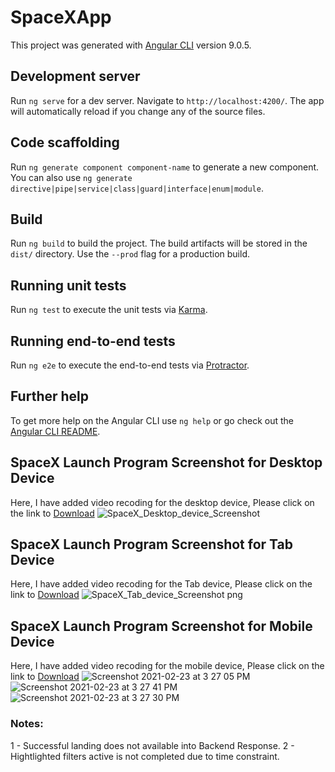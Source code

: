# SpaceXApp

This project was generated with [Angular CLI](https://github.com/angular/angular-cli) version 9.0.5.

## Development server

Run `ng serve` for a dev server. Navigate to `http://localhost:4200/`. The app will automatically reload if you change any of the source files.

## Code scaffolding

Run `ng generate component component-name` to generate a new component. You can also use `ng generate directive|pipe|service|class|guard|interface|enum|module`.

## Build

Run `ng build` to build the project. The build artifacts will be stored in the `dist/` directory. Use the `--prod` flag for a production build.

## Running unit tests

Run `ng test` to execute the unit tests via [Karma](https://karma-runner.github.io).

## Running end-to-end tests

Run `ng e2e` to execute the end-to-end tests via [Protractor](http://www.protractortest.org/).

## Further help

To get more help on the Angular CLI use `ng help` or go check out the [Angular CLI README](https://github.com/angular/angular-cli/blob/master/README.md).

## SpaceX Launch Program Screenshot for Desktop Device

   Here, I have added video recoding for the desktop device, Please click on the link to 
   [Download](https://user-images.githubusercontent.com/7519776/108825341-e59bfd80-75e8-11eb-854b-a7d85e6137d7.mov)
   ![SpaceX_Desktop_device_Screenshot](https://user-images.githubusercontent.com/7519776/108824581-e3856f00-75e7-11eb-9f14-bfc0e8ac747e.png)

## SpaceX Launch Program Screenshot for Tab Device
  
   Here, I have added video recoding for the Tab device, Please click on the link to 
   [Download](https://user-images.githubusercontent.com/7519776/108824762-1c254880-75e8-11eb-9432-95f380f3e3f1.mov)
   ![SpaceX_Tab_device_Screenshot png](https://user-images.githubusercontent.com/7519776/108824540-d8324380-75e7-11eb-83a5-2ee89e5f1536.png)

## SpaceX Launch Program Screenshot for Mobile Device
   
   Here, I have added video recoding for the mobile device, Please click on the link to 
   [Download](https://user-images.githubusercontent.com/7519776/108824711-0f085980-75e8-11eb-9cbc-b70572f532df.mov)
   ![Screenshot 2021-02-23 at 3 27 05 PM](https://user-images.githubusercontent.com/7519776/108827762-ff8b0f80-75eb-11eb-92e5-b1e75c5e0dd9.png)
   ![Screenshot 2021-02-23 at 3 27 41 PM](https://user-images.githubusercontent.com/7519776/108827759-fd28b580-75eb-11eb-8b76-5690ae383e29.png)
   ![Screenshot 2021-02-23 at 3 27 30 PM](https://user-images.githubusercontent.com/7519776/108827768-0023a600-75ec-11eb-860b-28f0f53ac57b.png)
   
   
### Notes:
1 - Successful landing does not available into Backend Response.
2 - Hightlighted filters active is not completed due to time constraint.
